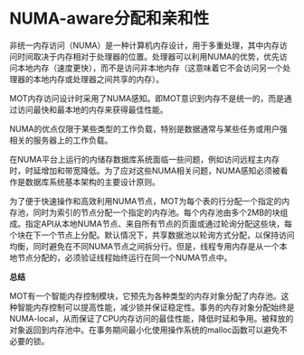 # NUMA-aware分配和亲和性<a name="ZH-CN_TOPIC_0280525161"></a>

非统一内存访问（NUMA）是一种计算机内存设计，用于多重处理，其中内存访问时间取决于内存相对于处理器的位置。处理器可以利用NUMA的优势，优先访问本地内存（速度更快），而不是访问非本地内存（这意味着它不会访问另一个处理器的本地内存或处理器之间共享的内存）。

MOT内存访问设计时采用了NUMA感知。即MOT意识到内存不是统一的，而是通过访问最快和最本地的内存来获得最佳性能。

NUMA的优点仅限于某些类型的工作负载，特别是数据通常与某些任务或用户强相关的服务器上的工作负载。

在NUMA平台上运行的内储存数据库系统面临一些问题，例如访问远程主内存时，时延增加和带宽降低。为了应对这些NUMA相关问题，NUMA感知必须被看作是数据库系统基本架构的主要设计原则。

为了便于快速操作和高效利用NUMA节点，MOT为每个表的行分配一个指定的内存池，同时为索引的节点分配一个指定的内存池。每个内存池由多个2MB的块组成。指定API从本地NUMA节点、来自所有节点的页面或通过轮询分配这些块，每个块在下一个节点上分配。默认情况下，共享数据池以轮询方式分配，以保持访问均衡，同时避免在不同NUMA节点之间拆分行。但是，线程专用内存是从一个本地节点分配的，必须验证线程始终运行在同一个NUMA节点中。

**总结**

MOT有一个智能内存控制模块，它预先为各种类型的内存对象分配了内存池。这种智能内存控制可以提高性能，减少锁并保证稳定性。事务的内存对象分配始终是NUMA-local，从而保证了CPU内存访问的最佳性能，降低时延和争用。被释放的对象返回到内存池中。在事务期间最小化使用操作系统的malloc函数可以避免不必要的锁。
